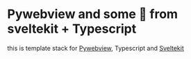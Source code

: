 # Pywebview and some 💖 from sveltekit + Typescript

this is template stack for [Pywebview](https://pywebview.flowrl.com), Typescript and [Sveltekit](https://kit.svelte.dev)
